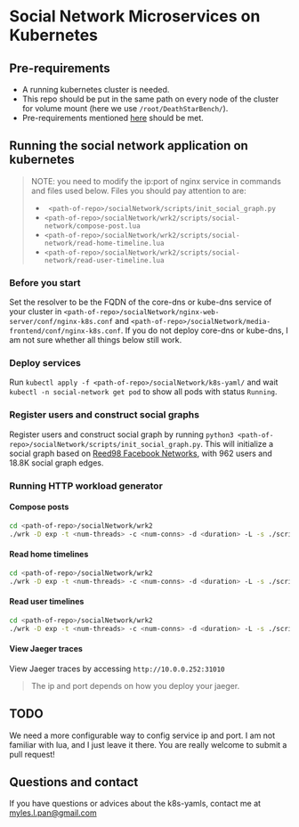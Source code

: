 # Social Network Microservices on Kubernetes

## Pre-requirements

- A running kubernetes cluster is needed.
- This repo should be put in the same path on every node of the cluster for volume mount (here we use `/root/DeathStarBench/`).
- Pre-requirements mentioned [here](https://github.com/delimitrou/DeathStarBench/blob/master/socialNetwork/README.md) should be met.

## Running the social network application on kubernetes

> NOTE: you need to modify the ip:port of nginx service in commands and files used below. Files you should pay attention to are:
> - ` <path-of-repo>/socialNetwork/scripts/init_social_graph.py`
> - `<path-of-repo>/socialNetwork/wrk2/scripts/social-network/compose-post.lua`
> - `<path-of-repo>/socialNetwork/wrk2/scripts/social-network/read-home-timeline.lua`
> - `<path-of-repo>/socialNetwork/wrk2/scripts/social-network/read-user-timeline.lua`

### Before you start

Set the resolver to be the FQDN of the core-dns or kube-dns  service of your cluster in `<path-of-repo>/socialNetwork/nginx-web-server/conf/nginx-k8s.conf` and `<path-of-repo>/socialNetwork/media-frontend/conf/nginx-k8s.conf`. If you do not deploy core-dns or kube-dns, I am not sure whether all things below still work.

### Deploy services

Run `kubectl apply -f <path-of-repo>/socialNetwork/k8s-yaml/` and wait `kubectl -n social-network get pod` to show all pods with status `Running`.

### Register users and construct social graphs

Register users and construct social graph by running `python3 <path-of-repo>/socialNetwork/scripts/init_social_graph.py`. This will initialize a social graph based on [Reed98 Facebook Networks](http://networkrepository.com/socfb-Reed98.php), with 962 users and 18.8K social graph edges. 

### Running HTTP workload generator

#### Compose posts

```bash
cd <path-of-repo>/socialNetwork/wrk2
./wrk -D exp -t <num-threads> -c <num-conns> -d <duration> -L -s ./scripts/social-network/compose-post.lua http://10.0.0.252:31000/wrk2-api/post/compose -R <reqs-per-sec>
```

#### Read home timelines

```bash
cd <path-of-repo>/socialNetwork/wrk2
./wrk -D exp -t <num-threads> -c <num-conns> -d <duration> -L -s ./scripts/social-network/read-home-timeline.lua http://10.0.0.252:31000/wrk2-api/home-timeline/read -R <reqs-per-sec>
```

#### Read user timelines

```bash
cd <path-of-repo>/socialNetwork/wrk2
./wrk -D exp -t <num-threads> -c <num-conns> -d <duration> -L -s ./scripts/social-network/read-user-timeline.lua http://10.0.0.252:31000/wrk2-api/user-timeline/read -R <reqs-per-sec>
```

#### View Jaeger traces

 View Jaeger traces by accessing `http://10.0.0.252:31010` 
 > The ip and port depends on how you deploy your jaeger.

## TODO

We need a more configurable way to config service ip and port. I am not familiar with lua, and I just leave it there. You are really welcome to submit a pull request!

## Questions and contact

If you have questions or advices about the k8s-yamls, contact me at myles.l.pan@gmail.com